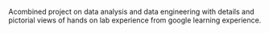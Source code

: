 Acombined project on data analysis and data engineering with details and pictorial views of hands on lab experience from google learning experience.